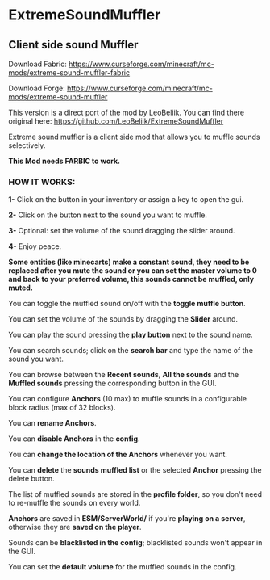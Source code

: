 # ExtremeSoundMuffler
## Client side sound Muffler

Download Fabric: https://www.curseforge.com/minecraft/mc-mods/extreme-sound-muffler-fabric

Download Forge: https://www.curseforge.com/minecraft/mc-mods/extreme-sound-muffler

This version is a direct port of the mod by LeoBeliik.  You can find there original here: https://github.com/LeoBeliik/ExtremeSoundMuffler

Extreme sound muffler is a client side mod that allows you to muffle sounds selectively.

**This Mod needs FARBIC to work.**

### HOW IT WORKS:

**1-** Click on the button in your inventory or assign a key to open the gui.

**2-** Click on the button next to the sound you want to muffle.

**3-** Optional: set the volume of the sound dragging the slider around.

**4-** Enjoy peace.

**Some entities (like minecarts) make a constant sound, they need to be replaced after you mute the sound or you can set the master volume to 0 and back to your preferred volume, this sounds cannot be muffled, only muted.**
  
You can toggle the muffled sound on/off with the **toggle muffle button**.

You can set the volume of the sounds by dragging the **Slider** around.

You can play the sound pressing the **play button** next to the sound name.

You can search sounds; click on the **search bar** and type the name of the sound you want.

You can browse between the **Recent sounds**, **All the sounds** and the **Muffled sounds** pressing the corresponding button in the GUI.

You can configure **Anchors** (10 max) to muffle sounds in a configurable block radius (max of 32 blocks).

You can **rename Anchors**.

You can **disable Anchors** in the **config**.

You can **change the location of the Anchors** whenever you want.

You can **delete** the **sounds muffled list** or the selected **Anchor** pressing the delete button.

The list of muffled sounds are stored in the **profile folder**, so you don't need to re-muffle the sounds on every world.

**Anchors** are saved in **ESM/ServerWorld/** if you're **playing on a server**, otherwise they are **saved on the player**.

Sounds can be **blacklisted in the config**; blacklisted sounds won't appear in the GUI.

You can set the **default volume** for the muffled sounds in the config.